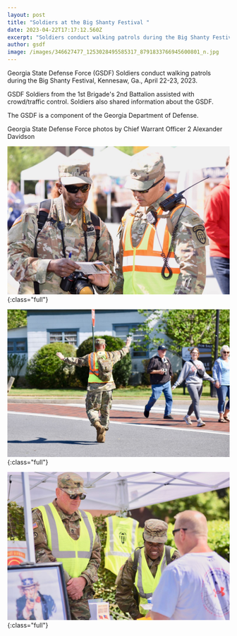 ```yaml
---
layout: post
title: "Soldiers at the Big Shanty Festival "
date: 2023-04-22T17:17:12.560Z
excerpt: "Soldiers conduct walking patrols during the Big Shanty Festival "
author: gsdf
image: /images/346627477_1253028495585317_8791833766945600801_n.jpg
---
```

Georgia State Defense Force (GSDF) Soldiers conduct walking patrols during the Big Shanty Festival, Kennesaw, Ga., April 22-23, 2023.

GSDF Soldiers from the 1st Brigade's 2nd Battalion assisted with crowd/traffic control. Soldiers also shared information about the GSDF.

The GSDF is a component of the Georgia Department of Defense.

[](<>)Georgia State Defense Force photos by Chief Warrant Officer 2 Alexander Davidson

![](/images/346659984_565556065692168_8190194417776572664_n.jpg){:class="full"}

![](/images/346489586_202891575923662_331069291967966463_n.jpg){:class="full"}

![](/images/346487327_1459784641505563_2767573582063440011_n.jpg){:class="full"}